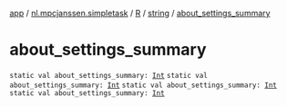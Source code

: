 [app](../../../index.md) / [nl.mpcjanssen.simpletask](../../index.md) / [R](../index.md) / [string](index.md) / [about_settings_summary](.)

# about_settings_summary

`static val about_settings_summary: `[`Int`](https://kotlinlang.org/api/latest/jvm/stdlib/kotlin/-int/index.html)
`static val about_settings_summary: `[`Int`](https://kotlinlang.org/api/latest/jvm/stdlib/kotlin/-int/index.html)
`static val about_settings_summary: `[`Int`](https://kotlinlang.org/api/latest/jvm/stdlib/kotlin/-int/index.html)
`static val about_settings_summary: `[`Int`](https://kotlinlang.org/api/latest/jvm/stdlib/kotlin/-int/index.html)